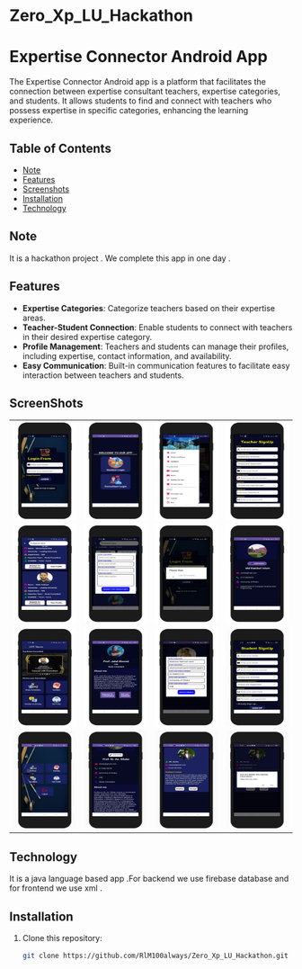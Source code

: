# Zero_Xp_LU_Hackathon
# Expertise Connector Android App

The Expertise Connector Android app is a platform that facilitates the connection between expertise consultant teachers, expertise categories, and students. It allows students to find and connect with teachers who possess expertise in specific categories, enhancing the learning experience.

## Table of Contents
- [Note](#note)
- [Features](#features)
- [Screenshots](#screenshots)
- [Installation](#installation)
- [Technology](#technology)


## Note
It is a hackathon project . We complete this app in one day .
  

## Features

- **Expertise Categories**: Categorize teachers based on their expertise areas.
- **Teacher-Student Connection**: Enable students to connect with teachers in their desired expertise category.
- **Profile Management**: Teachers and students can manage their profiles, including expertise, contact information, and availability.
- **Easy Communication**: Built-in communication features to facilitate easy interaction between teachers and students.

## ScreenShots
<table>
  <tr>
    <td><img src="screenshot_1.png" alt="Screenshot 1" width="200" height="175"></td>
    <td><img src="screenshot_2.png" alt="Screenshot 2" width="200" height="175"></td>
    <td><img src="screenshot_3.png" alt="Screenshot 3" width="200" height="175"></td>
    <td><img src="screenshot_4.png" alt="Screenshot 4" width="200" height="175"></td>
  </tr>
  <tr>
    <td><img src="screenshot_5.png" alt="Screenshot 5" width="200" height="175"></td>
    <td><img src="screenshot_6.png" alt="Screenshot 6" width="200" height="175"></td>
    <td><img src="screenshot_7.png" alt="Screenshot 7" width="200" height="175"></td>
    <td><img src="screenshot_8.png" alt="Screenshot 8" width="200" height="175"></td>
  </tr>
  <tr>
    <td><img src="screenshot_9.png" alt="Screenshot 9" width="200" height="175"></td>
    <td><img src="screenshot_10.png" alt="Screenshot 10" width="200" height="175"></td>
    <td><img src="screenshot_11.png" alt="Screenshot 11" width="200" height="175"></td>
    <td><img src="screenshot_12.png" alt="Screenshot 12" width="200" height="175"></td>
  </tr>
  <tr>
    <td><img src="screenshot_13.png" alt="Screenshot 13" width="200" height="175"></td>
    <td><img src="screenshot_14.png" alt="Screenshot 14" width="200" height="175"></td>
    <td><img src="screenshot_15.png" alt="Screenshot 15" width="200" height="175"></td>
    <td><img src="screenshot_16.png" alt="Screenshot 16" width="200" height="175"></td>
  </tr>
</table>





## Technology
It is a java language based app .For backend we use firebase database and for frontend we use xml .



## Installation

1. Clone this repository:
   ```bash
   git clone https://github.com/RlM100always/Zero_Xp_LU_Hackathon.git
